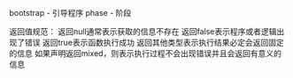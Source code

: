 bootstrap   - 引导程序
phase       - 阶段


返回值规范：
    返回null通常表示获取的信息不存在
    返回false表示程序或者逻辑出现了错误
    返回true表示函数执行成功
    返回其他类型表示执行结果必定会返回固定的信息
    如果声明返回mixed，则表示执行过程不会出现错误并且会返回有意义的信息